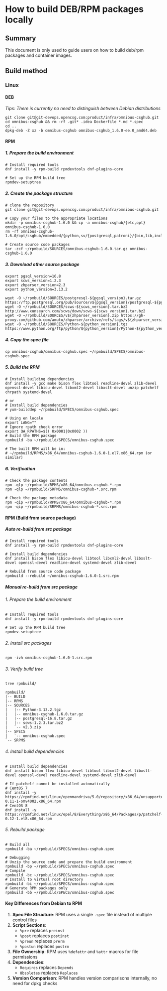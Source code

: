 # How to build DEB/RPM packages locally

## Summary

This document is only used to guide users on how to build deb/rpm packages and container images.

## Build method

### Linux

#### DEB

_Tips: There is currently no need to distinguish between Debian distributions_

```shell
git clone git@git-devops.opencsg.com:product/infra/omnibus-csghub.git
cd omnibus-csghub && rm -rf .git* .idea Dockerfile *.md *.spec
cd .. 
dpkg-deb -Z xz -b omnibus-csghub omnibus-csghub_1.6.0-ee.0_amd64.deb
```

#### RPM

##### 1. Prepare the build environment

```shell
# Install required tools
dnf install -y rpm-build rpmdevtools dnf-plugins-core

# Set up the RPM build tree
rpmdev-setuptree
```

##### 2. Create the package structure

```shell
# clone the repository
git clone git@git-devops.opencsg.com:product/infra/omnibus-csghub.git

# Copy your files to the appropriate locations
mkdir -p omnibus-csghub-1.6.0 && cp -a omnibus-csghub/{etc,opt} omnibus-csghub-1.6.0
rm -rf omnibus-csghub-1.6.0/opt/csghub/embedded/{python,sv/{postgresql,patroni}/{bin,lib,include,share}}

# Create source code packages
tar -zcf ~/rpmbuild/SOURCES/omnibus-csghub-1.6.0.tar.gz omnibus-csghub-1.6.0
```

##### 3. Download other source package

```shell
export pgsql_version=16.8
export scws_version=1.2.3
export zhparser_version=2.3
export python_version=3.13.2

wget -O ~/rpmbuild/SOURCES/postgresql-${pgsql_version}.tar.gz https://ftp.postgresql.org/pub/source/v${pgsql_version}/postgresql-${pgsql_version}.tar.gz
wget -O ~/rpmbuild/SOURCES/scws-${scws_version}.tar.bz2 http://www.xunsearch.com/scws/down/scws-${scws_version}.tar.bz2
wget -O ~/rpmbuild/SOURCES/v${zhparser_version}.zip https://gh-proxy.com/github.com/amutu/zhparser/archive/refs/tags/v${zhparser_version}.zip
wget -O ~/rpmbuild/SOURCES/Python-${python_version}.tgz https://www.python.org/ftp/python/${python_version}/Python-${python_version}.tgz
```

##### 4. Copy the spec file

```shell
cp omnibus-csghub/omnibus-csghub.spec ~/rpmbuild/SPECS/omnibus-csghub.spec
```

##### 5. Build the RPM

```shell
# Install building dependencies
dnf install -y gcc make bison flex libtool readline-devel zlib-devel openssl-devel libicu-devel libxml2-devel libxslt-devel unzip patchelf chrpath systemd-devel

# or
# Install build dependencies
# yum-builddep ~/rpmbuild/SPECS/omnibus-csghub.spec

# Using en locale
export LANG="" 
# Ignore rpath check error
export QA_RPATHS=$(( 0x0001|0x0002 )) 
# Build the RPM package
rpmbuild -ba ~/rpmbuild/SPECS/omnibus-csghub.spec

# The built RPM will be in:
# ~/rpmbuild/RPMS/x86_64/omnibus-csghub-1.6.0-1.el7.x86_64.rpm (or similar)
```

##### 6. Verification

```shell
# Check the package contents
rpm -qlp ~/rpmbuild/RPMS/x86_64/omnibus-csghub-*.rpm
rpm -qlp ~/rpmbuild/SRPMS/omnibus-csghub-*.src.rpm

# Check the package metadata
rpm -qip ~/rpmbuild/RPMS/x86_64/omnibus-csghub-*.rpm
rpm -qip ~/rpmbuild/SRPMS/omnibus-csghub-*.src.rpm
```

#### RPM (Build from source package)

##### Auto re-build from src package

```shell
# Install required tools
dnf install -y rpm-build rpmdevtools dnf-plugins-core

# Install build dependencies
dnf install bison flex libicu-devel libtool libxml2-devel libxslt-devel openssl-devel readline-devel systemd-devel zlib-devel

# Rebuild from source code package
rpmbuild --rebuild ~/omnibus-csghub-1.6.0-1.src.rpm
```

##### Manual re-build from src package

###### 1. Prepare the build environment

```shell
# Install required tools
dnf install -y rpm-build rpmdevtools dnf-plugins-core

# Set up the RPM build tree
rpmdev-setuptree
```

###### 2. Install src packages

```shell
rpm -ivh omnibus-csghub-1.6.0-1.src.rpm
```

###### 3. Verify build tree

```shell
tree rpmbuild/

rpmbuild/
|-- BUILD
|-- RPMS
|-- SOURCES
|   |-- Python-3.13.2.tgz
|   |-- omnibus-csghub-1.6.0.tar.gz
|   |-- postgresql-16.8.tar.gz
|   |-- scws-1.2.3.tar.bz2
|   `-- v2.3.zip
|-- SPECS
|   `-- omnibus-csghub.spec
`-- SRPMS
```

###### 4. Install build dependencies

```shell
# Install build dependencies
dnf install bison flex libicu-devel libtool libxml2-devel libxslt-devel openssl-devel readline-devel systemd-devel zlib-devel

# If patchelf cannot be installed automatically
# CentOS 7
dnf install -y https://rpmfind.net/linux/openmandriva/5.0/repository/x86_64/unsupported/release/patchelf-0.11-1-omv4002.x86_64.rpm
# CentOS 8
dnf install -y https://rpmfind.net/linux/epel/8/Everything/x86_64/Packages/p/patchelf-0.12-1.el8.x86_64.rpm
```

###### 5. Rebuild package

```shell
# Build all
rpmbuild -ba ~/rpmbuild/SPECS/omnibus-csghub.spec

# Debugging
# Unzip the source code and prepare the build environment
rpmbuild -bp ~/rpmbuild/SPECS/omnibus-csghub.spec
# Compile
rpmbuild -bc ~/rpmbuild/SPECS/omnibus-csghub.spec
# Install to virtual root directory
rpmbuild -bi ~/rpmbuild/SPECS/omnibus-csghub.spec
# Generate RPM packages only
rpmbuild -bb ~/rpmbuild/SPECS/omnibus-csghub.spec
```

#### Key Differences from Debian to RPM

1. **Spec File Structure**: RPM uses a single `.spec` file instead of multiple control files
2. **Script Sections**:
    - `%pre` replaces `preinst`
    - `%post` replaces `postinst`
    - `%preun` replaces `prerm`
    - `%postun` replaces `postrm`
3. **File Ownership**: RPM uses `%defattr` and `%attr` macros for file permissions
4. **Dependencies**:
    - `Requires` replaces `Depends`
    - `Obsoletes` replaces `Replaces`
5. **Version Comparison**: RPM handles version comparisons internally, no need for dpkg checks



